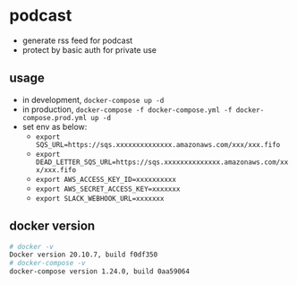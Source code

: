 # podcast

- generate rss feed for podcast
- protect by basic auth for private use

## usage

- in development, `docker-compose up -d`
- in production,
  `docker-compose -f docker-compose.yml -f docker-compose.prod.yml up -d`
- set env as below:
  - `export SQS_URL=https://sqs.xxxxxxxxxxxxxx.amazonaws.com/xxx/xxx.fifo`
  - `export DEAD_LETTER_SQS_URL=https://sqs.xxxxxxxxxxxxxx.amazonaws.com/xxx/xxx.fifo`
  - `export AWS_ACCESS_KEY_ID=xxxxxxxxxx`
  - `export AWS_SECRET_ACCESS_KEY=xxxxxxx`
  - `export SLACK_WEBHOOK_URL=xxxxxxx`

## docker version

```bash
# docker -v
Docker version 20.10.7, build f0df350
# docker-compose -v
docker-compose version 1.24.0, build 0aa59064
```
